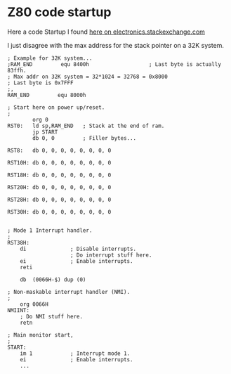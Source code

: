 # Z80 code startup 

Here a code Startup I found [here on electronics.stackexchange.com](https://electronics.stackexchange.com/questions/485356/zilog-z80-stack-pointer-location-in-memory)

I just disagree with the max address for the stack pointer on a 32K system.

```
; Example for 32K system...
;RAM_END         equ 8400h                   ; Last byte is actually 83ffh.
; Max addr on 32K system = 32*1024 = 32768 = 0x8000
; Last byte is 0x7FFF
;,
RAM_END         equ 8000h

; Start here on power up/reset.
;
        org 0
RST0:   ld sp,RAM_END   ; Stack at the end of ram.
        jp START
        db 0, 0         ; Filler bytes...

RST8:   db 0, 0, 0, 0, 0, 0, 0, 0

RST10H: db 0, 0, 0, 0, 0, 0, 0, 0

RST18H: db 0, 0, 0, 0, 0, 0, 0, 0

RST20H: db 0, 0, 0, 0, 0, 0, 0, 0

RST28H: db 0, 0, 0, 0, 0, 0, 0, 0

RST30H: db 0, 0, 0, 0, 0, 0, 0, 0


; Mode 1 Interrupt handler.
; 
RST38H:
    di              ; Disable interrupts.
                    ; Do interrupt stuff here.
    ei              ; Enable interrupts.
    reti

    db  (0066H-$) dup (0)

; Non-maskable interrupt handler (NMI).
;
    org 0066H
NMIINT:
    ; Do NMI stuff here.
    retn

; Main monitor start,
;
START:
    im 1            ; Interrupt mode 1.
    ei              ; Enable interrupts.
    ...
```
